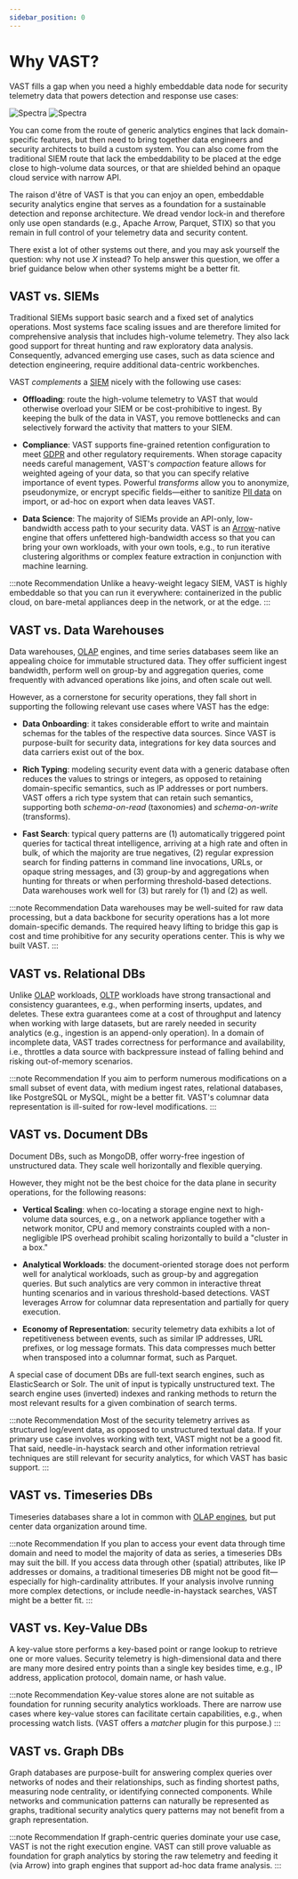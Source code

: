 ```yaml
---
sidebar_position: 0
---
```


# Why VAST?

VAST fills a gap when you need a highly embeddable data node for security
telemetry data that powers detection and response use cases:

![Spectra](/img/spectra.light.png#gh-light-mode-only)
![Spectra](/img/spectra.dark.png#gh-dark-mode-only)

You can come from the route of generic analytics engines that lack
domain-specific features, but then need to bring together data engineers and
security architects to build a custom system. You can also come from the
traditional SIEM route that lack the embeddability to be placed at the edge
close to high-volume data sources, or that are shielded behind an opaque cloud
service with narrow API.

The raison d'être of VAST is that you can enjoy an open, embeddable security
analytics engine that serves as a foundation for a sustainable detection and
reponse architecture. We dread vendor lock-in and therefore only use open
standards (e.g., Apache Arrow, Parquet, STIX) so that you remain in full
control of your telemetry data and security content.

There exist a lot of other systems out there, and you may ask yourself the
question: why not use *X* instead? To help answer this question, we offer a
brief guidance below when other systems might be a better fit.

## VAST vs. SIEMs

Traditional SIEMs support basic search and a fixed set of analytics operations.
Most systems face scaling issues and are therefore limited for comprehensive
analysis that includes high-volume telemetry. They also lack good support for
threat hunting and raw exploratory data analysis. Consequently, advanced
emerging use cases, such as data science and detection engineering, require
additional data-centric workbenches.

VAST *complements* a [SIEM][siem] nicely with the following use cases:

- **Offloading**: route the high-volume telemetry to VAST that would otherwise
  overload your SIEM or be cost-prohibitive to ingest. By keeping the bulk of
  the data in VAST, you remove bottlenecks and can selectively forward the
  activity that matters to your SIEM.

- **Compliance**: VAST supports fine-grained retention configuration to meet
  [GDPR](https://en.wikipedia.org/wiki/General_Data_Protection_Regulation) and
  other regulatory requirements. When storage capacity needs careful management,
  VAST's *compaction* feature allows for weighted ageing of your data, so that
  you can specify relative importance of event types. Powerful *transforms*
  allow you to anonymize, pseudonymize, or encrypt specific fields—either to
  sanitize [PII data](https://en.wikipedia.org/wiki/Personal_data) on import, or
  ad-hoc on export when data leaves VAST.

- **Data Science**: The majority of SIEMs provide an API-only, low-bandwidth
  access path to your security data. VAST is an [Arrow][arrow]-native engine
  that offers unfettered high-bandwidth access so that you can bring your own
  workloads, with your own tools, e.g., to run iterative clustering algorithms
  or complex feature extraction in conjunction with machine learning.

[siem]: https://en.wikipedia.org/wiki/Security_information_and_event_management
[arrow]: https://arrow.apache.org

:::note Recommendation
Unlike a heavy-weight legacy SIEM, VAST is highly embeddable so that you can
run it everywhere: containerized in the public cloud, on bare-metal appliances
deep in the network, or at the edge.
:::

## VAST vs. Data Warehouses

Data warehouses,
[OLAP](https://en.wikipedia.org/wiki/Online_analytical_processing) engines, and
time series databases seem like an appealing choice for immutable structured
data. They offer sufficient ingest bandwidth, perform well on group-by and
aggregation queries, come frequently with advanced operations like joins, and
often scale out well.

However, as a cornerstone for security operations, they fall short in supporting
the following relevant use cases where VAST has the edge:

- **Data Onboarding**: it takes considerable effort to write and maintain
  schemas for the tables of the respective data sources. Since VAST is
  purpose-built for security data, integrations for key data sources and data
  carriers exist out of the box.

- **Rich Typing**: modeling security event data with a generic database often
  reduces the values to strings or integers, as opposed to retaining
  domain-specific semantics, such as IP addresses or port numbers. VAST offers a
  rich type system that can retain such semantics, supporting both
  *schema-on-read* (taxonomies) and *schema-on-write* (transforms).

- **Fast Search**: typical query patterns are (1) automatically triggered point
  queries for tactical threat intelligence, arriving at a high rate and often in
  bulk, of which the majority are true negatives, (2) regular expression search
  for finding patterns in command line invocations, URLs, or opaque string
  messages, and (3) group-by and aggregations when hunting for threats or when
  performing threshold-based detections. Data warehouses work well for (3) but
  rarely for (1) and (2) as well.

:::note Recommendation
Data warehouses may be well-suited for raw data processing, but a data backbone
for security operations has a lot more domain-specific demands. The required
heavy lifting to bridge this gap is cost and time prohibitive for any security
operations center. This is why we built VAST.
:::

## VAST vs. Relational DBs

Unlike [OLAP](#vast-vs-data-warehouses) workloads,
[OLTP](https://en.wikipedia.org/wiki/Online_transaction_processing) workloads
have strong transactional and consistency guarantees, e.g., when performing
inserts, updates, and deletes. These extra guarantees come at a cost of
throughput and latency when working with large datasets, but are rarely needed
in security analytics (e.g., ingestion is an append-only operation). In a domain
of incomplete data, VAST trades correctness for performance and availability,
i.e., throttles a data source with backpressure instead of falling behind and
risking out-of-memory scenarios.

:::note Recommendation
If you aim to perform numerous modifications on a small subset of event data,
with medium ingest rates, relational databases, like PostgreSQL or MySQL, might
be a better fit. VAST's columnar data representation is ill-suited for row-level
modifications.
:::

## VAST vs. Document DBs

Document DBs, such as MongoDB, offer worry-free ingestion of unstructured
data. They scale well horizontally and flexible querying.

However, they might not be the best choice for the data plane in security
operations, for the following reasons:

- **Vertical Scaling**: when co-locating a storage engine next to high-volume
  data sources, e.g., on a network appliance together with a network monitor,
  CPU and memory constraints coupled with a non-negligible IPS overhead prohibit
  scaling horizontally to build a "cluster in a box."

- **Analytical Workloads**: the document-oriented storage does not perform well
  for analytical workloads, such as group-by and aggregation queries. But such
  analytics are very common in interactive threat hunting scenarios and in
  various threshold-based detections. VAST leverages Arrow for columnar data
  representation and partially for query execution.

- **Economy of Representation**: security telemetry data exhibits a lot of
  repetitiveness between events, such as similar IP addresses, URL prefixes, or
  log message formats. This data compresses much better when transposed into a
  columnar format, such as Parquet.

A special case of document DBs are full-text search engines, such as
ElasticSearch or Solr. The unit of input is typically unstructured text. The
search engine uses (inverted) indexes and ranking methods to return the most
relevant results for a given combination of search terms.

:::note Recommendation
Most of the security telemetry arrives as structured log/event data, as opposed
to unstructured textual data. If your primary use case involves working with
text, VAST might not be a good fit. That said, needle-in-haystack search
and other information retrieval techniques are still relevant for security
analytics, for which VAST has basic support.
:::

## VAST vs. Timeseries DBs

Timeseries databases share a lot in common with [OLAP
engines](#vast-vs-data-warehouses), but put center data organization around
time.

:::note Recommendation
If you plan to access your event data through time domain and need to model the
majority of data as series, a timeseries DBs may suit the bill. If you access
data through other (spatial) attributes, like IP addresses or domains, a
traditional timeseries DB might not be good fit—especially for high-cardinality
attributes. If your analysis involve running more complex detections, or
include needle-in-haystack searches, VAST might be a better fit.
:::

## VAST vs. Key-Value DBs

A key-value store performs a key-based point or range lookup to retrieve one or
more values. Security telemetry is high-dimensional data and there are many more
desired entry points than a single key besides time, e.g., IP address,
application protocol, domain name, or hash value.

:::note Recommendation
Key-value stores alone are not suitable as foundation for running security
analytics workloads. There are narrow use cases where key-value stores can
facilitate certain capabilities, e.g., when processing watch lists. (VAST offers
a *matcher* plugin for this purpose.)
:::

## VAST vs. Graph DBs

Graph databases are purpose-built for answering complex queries over networks of
nodes and their relationships, such as finding shortest paths, measuring node
centrality, or identifying connected components. While networks and
communication patterns can naturally be represented as graphs, traditional
security analytics query patterns may not benefit from a graph representation.

:::note Recommendation
If graph-centric queries dominate your use case, VAST is not the right execution
engine. VAST can still prove valuable as foundation for graph analytics by
storing the raw telemetry and feeding it (via Arrow) into graph engines that
support ad-hoc data frame analysis.
:::
